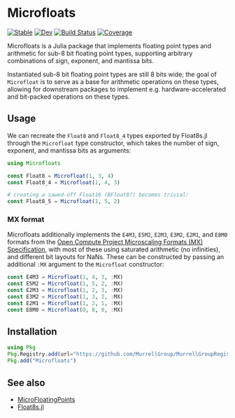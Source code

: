 # Microfloats

[![Stable](https://img.shields.io/badge/docs-stable-blue.svg)](https://MurrellGroup.github.io/Microfloats.jl/stable/)
[![Dev](https://img.shields.io/badge/docs-dev-blue.svg)](https://MurrellGroup.github.io/Microfloats.jl/dev/)
[![Build Status](https://github.com/MurrellGroup/Microfloats.jl/actions/workflows/CI.yml/badge.svg?branch=main)](https://github.com/MurrellGroup/Microfloats.jl/actions/workflows/CI.yml?query=branch%3Amain)
[![Coverage](https://codecov.io/gh/MurrellGroup/Microfloats.jl/branch/main/graph/badge.svg)](https://codecov.io/gh/MurrellGroup/Microfloats.jl)

Microfloats is a Julia package that implements floating point types and arithmetic for sub-8 bit floating point types, supporting arbitrary combinations of sign, exponent, and mantissa bits.

Instantiated sub-8 bit floating point types are still 8 bits wide; the goal of `Microfloat` is to serve as a base for arithmetic operations on these types, allowing for downstream packages to implement e.g. hardware-accelerated and bit-packed operations on these types.

## Usage

We can recreate the `Float8` and `Float8_4` types exported by Float8s.jl through the `Microfloat` type constructor, which takes the number of sign, exponent, and mantissa bits as arguments:

```julia
using Microfloats

const Float8 = Microfloat(1, 3, 4)
const Float8_4 = Microfloat(1, 4, 3)

# creating a sawed-off Float16 (BFloat8?) becomes trivial:
const Float8_5 = Microfloat(1, 5, 2)
```

### MX format

Microfloats additionally implements the `E4M3`, `E5M2`, `E2M3`, `E3M2`, `E2M1`, and `E8M0` formats from the [Open Compute Project Microscaling Formats (MX) Specification](https://www.opencompute.org/documents/ocp-microscaling-formats-mx-v1-0-spec-final-pdf), with most of these using saturated arithmetic (no infinities), and different bit layouts for NaNs. These can be constructed by passing an additional `:MX` argument to the `Microfloat` constructor:

```julia
const E4M3 = Microfloat(1, 4, 3, :MX)
const E5M2 = Microfloat(1, 5, 2, :MX)
const E2M3 = Microfloat(1, 2, 3, :MX)
const E3M2 = Microfloat(1, 3, 2, :MX)
const E2M1 = Microfloat(1, 2, 1, :MX)
const E8M0 = Microfloat(0, 8, 0, :MX)
```

## Installation

```julia
using Pkg
Pkg.Registry.add(url="https://github.com/MurrellGroup/MurrellGroupRegistry")
Pkg.add("Microfloats")
```

## See also

- [MicroFloatingPoints](https://github.com/goualard-f/MicroFloatingPoints.jl)
- [Float8s.jl](https://github.com/JuliaMath/Float8s.jl)
